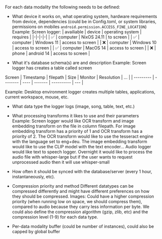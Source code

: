 For each data modality the following needs to be defined:

- What device it works on, what operating system, hardware requirements from device, dependencies (could be in Config.toml, or system libraries, permissions on mobiles `android.permission.ACCESS_FINE_LOCATION`)
  Example:
  Screen logger:
  | availiable | device | operating system | requires |
  |-|-|-|-|
  | ✅ | computer | NixOS 24.11 | to screen |
  | ✅ | computer | Windows 11 | access to screen |
  | ❌ | computer | Windows 10 | access to screen |
  | ✅ | computer | MacOS 14 | access to screen |
  | ❌ | phone | android 14 | access to screen |

- What it's database schema(s) are and description
  Example:
  Screen logger has creates a table called screen

Screen
| Timestamp | filepath | Size | Monitor | Resolution | ... |
| --------- | -------- | ---- | ------- | ---------- | --- |

Example:
Desktop environment logger creates multiple tables, applications, current workspace, mouse, etc.

- What data type the logger logs (image, song, table, text, etc.)
- What processing transforms it likes to use and their parameters
  Example:
  Screen logger would like OCR transform and image embedding transform on the file in column filepath. For image embedding transform has a priority of 1 and OCR transform has a priority of 2. The OCR transform would like to use the tesseract engine with the language set to eng+deu. The image embedding transform would like to use the CLIP model with the text encoder...
  Audio logger would like text to speech logger. Overnight it would like to process the audio file with whisper-large but if the user wants to request unprocessed audio then it will use whisper-small

- How often it should be synced with the database/server (every 1 hour, instantaneously, etc).
- Compression priority and method
  Different datatypes can be compressed differently and might have different preferences on how they should be compressed.
  Images:
  Could have a higher compression priority (when running low on space, we should compress them), compared to audio because they carry less information per byte.
  We could also define the compression algorithm (gzip, zlib, etc) and the compression level (1-9) for each data type.

- Per-data modality buffer (could be number of instances), could also be capped by global buffer
